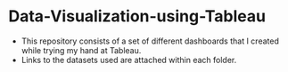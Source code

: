 # Data-Visualization-using-Tableau

- This repository consists of a set of different dashboards that I created while trying my hand at Tableau.
- Links to the datasets used are attached within each folder.
